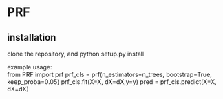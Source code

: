 # PRF

## installation

clone the repository, and
python setup.py install

example usage:  
from PRF import prf
prf_cls = prf(n_estimators=n_trees,  bootstrap=True, keep_proba=0.05)
prf_cls.fit(X=X, dX=dX,y=y)
pred = prf_cls.predict(X=X, dX=dX)
